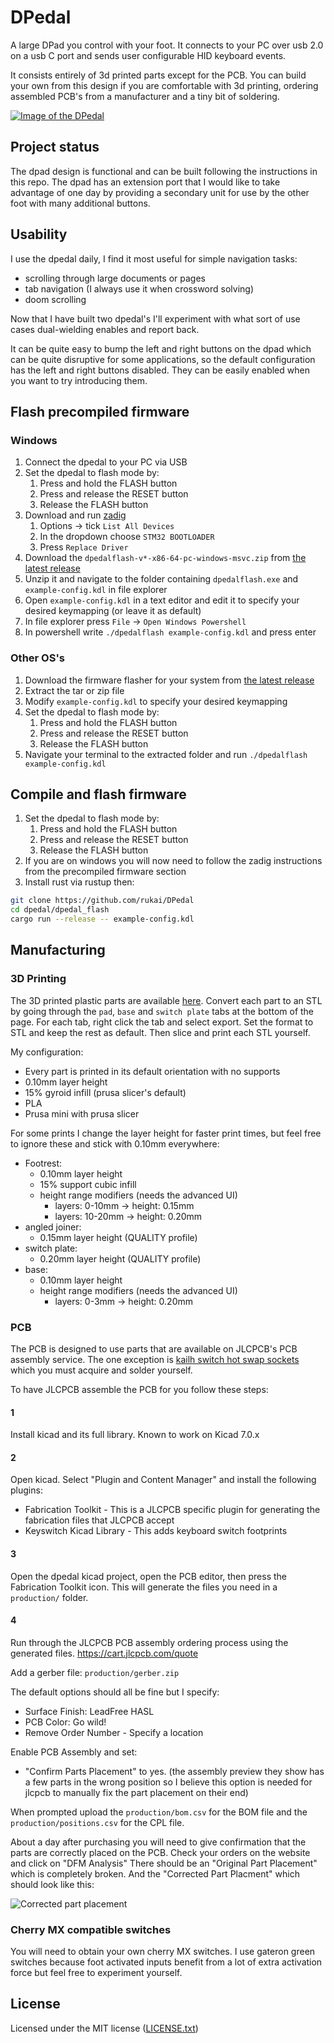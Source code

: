 # DPedal

A large DPad you control with your foot.
It connects to your PC over usb 2.0 on a usb C port and sends user configurable HID keyboard events.

It consists entirely of 3d printed parts except for the PCB.
You can build your own from this design if you are comfortable with 3d printing, ordering assembled PCB's from a manufacturer and a tiny bit of soldering.

<!--It can be extended with a large array of buttons for your other foot.
But it is only designed to supplement a keyboard and/or voice dictation, not to replace them.-->

[![Image of the DPedal](images/labelled.jpg)](https://hachyderm.io/@rukai/110121489127236981)

## Project status

The dpad design is functional and can be built following the instructions in this repo.
The dpad has an extension port that I would like to take advantage of one day by providing a secondary unit for use by the other foot with many additional buttons.

## Usability

I use the dpedal daily, I find it most useful for simple navigation tasks:

* scrolling through large documents or pages
* tab navigation (I always use it when crossword solving)
* doom scrolling

Now that I have built two dpedal's I'll experiment with what sort of use cases dual-wielding enables and report back.

It can be quite easy to bump the left and right buttons on the dpad which can be quite disruptive for some applications, so the default configuration has the left and right buttons disabled.
They can be easily enabled when you want to try introducing them.

## Flash precompiled firmware

### Windows

1. Connect the dpedal to your PC via USB
2. Set the dpedal to flash mode by:
    1. Press and hold the FLASH button
    2. Press and release the RESET button
    3. Release the FLASH button
3. Download and run [zadig](https://zadig.akeo.ie)
    1. Options -> tick `List All Devices`
    2. In the dropdown choose `STM32 BOOTLOADER`
    3. Press `Replace Driver`
4. Download the `dpedalflash-v*-x86-64-pc-windows-msvc.zip` from [the latest release](https://github.com/rukai/DPedal/releases/latest)
5. Unzip it and navigate to the folder containing `dpedalflash.exe` and `example-config.kdl` in file explorer
6. Open `example-config.kdl` in a text editor and edit it to specify your desired keymapping (or leave it as default)
7. In file explorer press `File` -> `Open Windows Powershell`
8. In powershell write `./dpedalflash example-config.kdl` and press enter

### Other OS's

1. Download the firmware flasher for your system from [the latest release](https://github.com/rukai/DPedal/releases/latest)
2. Extract the tar or zip file
3. Modify `example-config.kdl` to specify your desired keymapping
4. Set the dpedal to flash mode by:
    1. Press and hold the FLASH button
    2. Press and release the RESET button
    3. Release the FLASH button
5. Navigate your terminal to the extracted folder and run `./dpedalflash example-config.kdl`

## Compile and flash firmware

1. Set the dpedal to flash mode by:
    1. Press and hold the FLASH button
    2. Press and release the RESET button
    3. Release the FLASH button
2. If you are on windows you will now need to follow the zadig instructions from the precompiled firmware section
3. Install rust via rustup then:

```bash
git clone https://github.com/rukai/DPedal
cd dpedal/dpedal_flash
cargo run --release -- example-config.kdl
```

## Manufacturing

### 3D Printing

The 3D printed plastic parts are available [here](https://cad.onshape.com/documents/b3650977a607511c32026f52/w/79027c5ddd8ad99ee7db1e2a/e/7192077cb58abe7f31bd20c3?renderMode=0&uiState=63ad8d5084623c01cce27891).
Convert each part to an STL by going through the `pad`, `base` and `switch plate` tabs at the bottom of the page.
For each tab, right click the tab and select export.
Set the format to STL and keep the rest as default.
Then slice and print each STL yourself.

My configuration:

* Every part is printed in its default orientation with no supports
* 0.10mm layer height
* 15% gyroid infill (prusa slicer's default)
* PLA
* Prusa mini with prusa slicer

For some prints I change the layer height for faster print times, but feel free to ignore these and stick with 0.10mm everywhere:

* Footrest:
  * 0.10mm layer height
  * 15% support cubic infill
  * height range modifiers (needs the advanced UI)
    * layers: 0-10mm -> height: 0.15mm
    * layers: 10-20mm -> height: 0.20mm
* angled joiner:
  * 0.15mm layer height (QUALITY profile)
* switch plate:
  * 0.20mm layer height (QUALITY profile)
* base:
  * 0.10mm layer height
  * height range modifiers (needs the advanced UI)
    * layers: 0-3mm -> height: 0.20mm

### PCB

The PCB is designed to use parts that are available on JLCPCB's PCB assembly service.
The one exception is [kailh switch hot swap sockets](https://www.aliexpress.com/item/32959301642.html) which you must acquire and solder yourself.

To have JLCPCB assemble the PCB for you follow these steps:

#### 1

Install kicad and its full library.
Known to work on Kicad 7.0.x

#### 2

Open kicad.
Select "Plugin and Content Manager" and install the following plugins:

* Fabrication Toolkit - This is a JLCPCB specific plugin for generating the fabrication files that JLCPCB accept
* Keyswitch Kicad Library - This adds keyboard switch footprints

#### 3

Open the dpedal kicad project, open the PCB editor, then press the Fabrication Toolkit icon.
This will generate the files you need in a `production/` folder.

#### 4

Run through the JLCPCB PCB assembly ordering process using the generated files.
<https://cart.jlcpcb.com/quote>

Add a gerber file: `production/gerber.zip`

The default options should all be fine but I specify:

* Surface Finish: LeadFree HASL
* PCB Color: Go wild!
* Remove Order Number - Specify a location

Enable PCB Assembly and set:

* "Confirm Parts Placement" to yes. (the assembly preview they show has a few parts in the wrong position so I believe this option is needed for jlcpcb to manually fix the part placement on their end)

When prompted upload the `production/bom.csv` for the BOM file and the `production/positions.csv` for the CPL file.

About a day after purchasing you will need to give confirmation that the parts are correctly placed on the PCB.
Check your orders on the website and click on "DFM Analysis"
There should be an "Original Part Placement" which is completely broken.
And the "Corrected Part Placment" which should look like this:

![Corrected part placement](images/correctedPartPlacement.png)

### Cherry MX compatible switches

You will need to obtain your own cherry MX switches.
I use gateron green switches because foot activated inputs benefit from a lot of extra activation force but feel free to experiment yourself.

## License

Licensed under the MIT license ([LICENSE.txt](license.txt))
